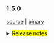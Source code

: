 ### 1.5.0 

 [source](https://github.com/seata/seata/archive/v1.5.0.zip) |
 [binary](https://github.com/seata/seata/releases/download/v1.5.0/seata-server-1.5.0.zip) 

<details>
  <summary><mark>Release notes</mark></summary>


  ### Seata 1.5.0 

Seata 1.5.0  发布。

Seata 是一款开源的分布式事务解决方案，提供高性能和简单易用的分布式事务服务。

此版本更新如下：


### feature：
  - [[#3472](https://github.com/seata/seata/pull/3472)] 添加redisLocker的lua模式
  - [[#3575](https://github.com/seata/seata/pull/3575)] 支持对锁和会话不同存储的混合使用
  - [[#3374](https://github.com/seata/seata/pull/3374)] 支持mysql INSERT ON DUPLICATE KEY UPDATE
  - [[#3642](https://github.com/seata/seata/pull/3642)] TCC模式支持使用API的形式进行二阶段参数传递
  - [[#3064](https://github.com/seata/seata/pull/3064)] 支持可配置GlobalTransactionInterceptor和TccActionInterceptor的order值
  - [[#3374](https://github.com/seata/seata/pull/2852)] 支持自定义`GlobalTransactionScanner`的扫描对象。
  - [[#3683](https://github.com/seata/seata/pull/3683)] 支持redis分布式锁来避免多tc竞争执行任务
  - [[#3545](https://github.com/seata/seata/pull/3545)] TCC模式支持幂等控制、防悬挂和空回滚
  - [[#3009](https://github.com/seata/seata/pull/3009)] 支持server端以springboot的方式的启动
  - [[#3652](https://github.com/seata/seata/pull/3652)] 支持APM SkyWalking监控。
  - [[#3823](https://github.com/seata/seata/pull/3823)] TCC模式二阶段方法参数列表支持自定义
  - [[#3642](https://github.com/seata/seata/pull/3642)] TCC模式一阶段支持BusinessActionContext隐式传递
  - [[#3856](https://github.com/seata/seata/pull/3856)] 支持 edas-hsf RPC 框架
  - [[#2568](https://github.com/seata/seata/pull/2568)] 支持GlobalTransactionInterceptor配置切面表达式


### bugfix：
  - [[#3686](https://github.com/seata/seata/pull/3686)] 修复Apollo集群配置项错误及NPE错误
  - [[#3702](https://github.com/seata/seata/pull/3702)] 修改注释
  - [[#3716](https://github.com/seata/seata/pull/3716)] 修复findTargetClass方法的错误
  - [[#3717](https://github.com/seata/seata/pull/3717)] 更正interval的拼写
  - [[#3773](https://github.com/seata/seata/pull/3773)] 修复consul注册中心在自定义集群名下无法获取TC集群
  - [[#3695](https://github.com/seata/seata/pull/3695)] 修复mariadb无法创建XA连接的问题
  - [[#3783](https://github.com/seata/seata/pull/3783)] 修复store mode不生效问题
  - [[#3740](https://github.com/seata/seata/pull/3740)] 修复在某些情况下，当`Saga`事务结束时`LocalThread`未被清除的问题
  - [[#3792](https://github.com/seata/seata/pull/3792)] 修复Server 无法获取 redis host的问题
  - [[#3828](https://github.com/seata/seata/pull/3828)] 修复StringUtils抛出StackOverflowError的问题
  - [[#3817](https://github.com/seata/seata/pull/3817)] 修复TC在SkyWalking拓扑图节点不汇聚的问题
  - [[#3803](https://github.com/seata/seata/pull/3803)] 修复 ReflectionUtil 抛出不预期异常问题


### optimize：
  - [[#3678](https://github.com/seata/seata/pull/3678)] 补充遗漏的配置及新版本pr登记md文件
  - [[#3654](https://github.com/seata/seata/pull/3654)] 修正拼写，applicationContex -> applicationContext
  - [[#3615](https://github.com/seata/seata/pull/3615)] 二阶段同步提交时,全局事务记录异步删除
  - [[#3687](https://github.com/seata/seata/pull/3687)] 修复某些场景下无法重试全局锁的问题
  - [[#3689](https://github.com/seata/seata/pull/3689)] 修正script/server/config/file.properties中属性编写错误
  - [[#3700](https://github.com/seata/seata/pull/3700)] 优化buildLockKey方法的效率
  - [[#3588](https://github.com/seata/seata/pull/3588)] 优化数据源自动代理的流程
  - [[#3528](https://github.com/seata/seata/pull/3528)] 优化redis模式内存占用
  - [[#3626](https://github.com/seata/seata/pull/3626)] 移除重复的change status代码
  - [[#3722](https://github.com/seata/seata/pull/3722)] 添加分布式锁的基础代码
  - [[#3713](https://github.com/seata/seata/pull/3713)] 统一enableClientBatchSendRequest的默认值
  - [[#3120](https://github.com/seata/seata/pull/3120)] 优化`Configuration`的部分代码，并添加单元测试
  - [[#3735](https://github.com/seata/seata/pull/3735)] 当TC只有单个节点时，不进行非必要的负载均衡操作
  - [[#3770](https://github.com/seata/seata/pull/3770)] 关闭一些未关闭的对象
  - [[#3627](https://github.com/seata/seata/pull/3627)] 使用TreeMap替换TableMeta中的LinkedHashMap以兼容高版本的MySQL
  - [[#3760](https://github.com/seata/seata/pull/3760)] 优化`seata-server`的logback相关的配置
  - [[#3730](https://github.com/seata/seata/pull/3730)] 重构TCC模式相关的代码，方便以后做功能扩展
  - [[#3820](https://github.com/seata/seata/pull/3820)] 在表`tcc_fence_log`中添加字段`action_name`，用于查看该条记录是由哪个action产生的 
  - [[#3738](https://github.com/seata/seata/pull/3738)] `JacksonUndoLogParser`支持解析`LocalDateTime`(支持微秒时间)
  - [[#3794](https://github.com/seata/seata/pull/3794)] 优化`seata-server`的打包配置，修正Dockerfile的错误配置，并将Dockerfile也打包进去
  - [[#3795](https://github.com/seata/seata/pull/3795)] 优化`zkRegistry`lookup方法性能
  - [[#3840](https://github.com/seata/seata/pull/3840)] 优化`apm-skwalking`操作方法生成规则
  - [[#3834](https://github.com/seata/seata/pull/3834)] 优化`seata-distribution`增加apm-seata-skywalking包
  - [[#3847](https://github.com/seata/seata/pull/3847)] 优化ConcurrentHashMap.newKeySet替换ConcurrentSet
  - [[#3849](https://github.com/seata/seata/pull/3849)] 优化字符串拼接
  - [[#3699](https://github.com/seata/seata/pull/3699)] 优化 redis mock测试

### test：


 非常感谢以下 contributors 的代码贡献。若有无意遗漏，请报告。

  - [slievrly](https://github.com/slievrly) 
  - [a364176773](https://github.com/a364176773) 
  - [drgnchan](https://github.com/drgnchan) 
  - [caohdgege](https://github.com/caohdgege)
  - [ruanun](https://github.com/ruanun)
  - [huan415](https://github.com/huan415)
  - [h-zhi](https://github.com/h-zhi)
  - [cmonkey](https://github.com/cmonkey)
  - [tanzzj](https://github.com/tanzzj)
  - [selfishlover](https://github.com/selfishlover)
  - [13414850431](https://github.com/13414850431)
  - [lightClouds917](https://github.com/lightClouds917)
  - [ls9527](https://github.com/ls9527)
  - [xingfudeshi](https://github.com/xingfudeshi)
  - [wangliang181230](https://github.com/wangliang181230)
  - [spilledyear](https://github.com/spilledyear)
  - [kaka2code](https://github.com/kaka2code)
  - [objcoding](https://github.com/objcoding)
  - [iqinning](https://github.com/iqinning)
  - [zhaoyuguang](https://github.com/zhaoyuguang)
  - [yujianfei1986](https://github.com/yujianfei1986))


同时，我们收到了社区反馈的很多有价值的issue和建议，非常感谢大家。

   #### Link

   - **Seata:** https://github.com/seata/seata  
   - **Seata-Samples:** https://github.com/seata/seata-samples   
   - **Release:** https://github.com/seata/seata/releases
   - **WebSite:** https://seata.io

</details>

